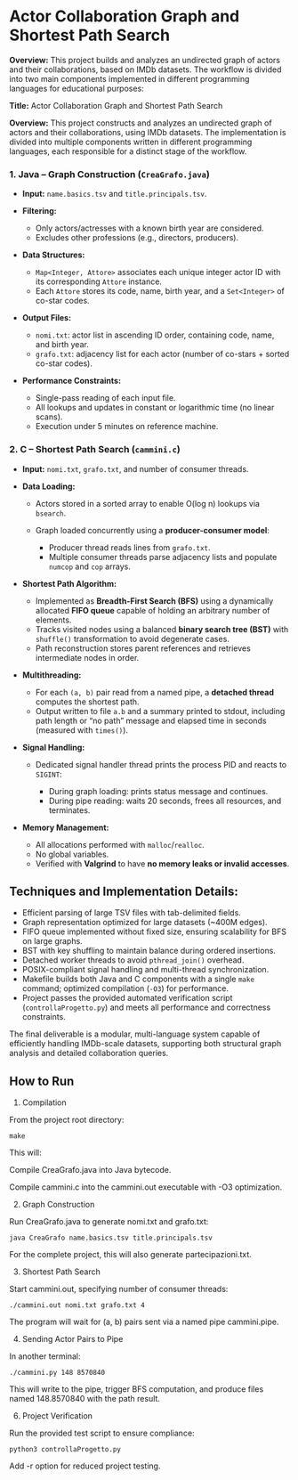 # Actor Collaboration Graph and Shortest Path Search

**Overview:**
This project builds and analyzes an undirected graph of actors and their collaborations, based on IMDb datasets. The workflow is divided into two main components implemented in different programming languages for educational purposes:

**Title:**
Actor Collaboration Graph and Shortest Path Search

**Overview:**
This project constructs and analyzes an undirected graph of actors and their collaborations, using IMDb datasets. The implementation is divided into multiple components written in different programming languages, each responsible for a distinct stage of the workflow.


### **1. Java – Graph Construction (`CreaGrafo.java`)**

* **Input:** `name.basics.tsv` and `title.principals.tsv`.
* **Filtering:**

  * Only actors/actresses with a known birth year are considered.
  * Excludes other professions (e.g., directors, producers).
* **Data Structures:**

  * `Map<Integer, Attore>` associates each unique integer actor ID with its corresponding `Attore` instance.
  * Each `Attore` stores its code, name, birth year, and a `Set<Integer>` of co-star codes.
* **Output Files:**

  * `nomi.txt`: actor list in ascending ID order, containing code, name, and birth year.
  * `grafo.txt`: adjacency list for each actor (number of co-stars + sorted co-star codes).
* **Performance Constraints:**

  * Single-pass reading of each input file.
  * All lookups and updates in constant or logarithmic time (no linear scans).
  * Execution under 5 minutes on reference machine.


### **2. C – Shortest Path Search (`cammini.c`)**

* **Input:** `nomi.txt`, `grafo.txt`, and number of consumer threads.
* **Data Loading:**

  * Actors stored in a sorted array to enable O(log n) lookups via `bsearch`.
  * Graph loaded concurrently using a **producer-consumer model**:

    * Producer thread reads lines from `grafo.txt`.
    * Multiple consumer threads parse adjacency lists and populate `numcop` and `cop` arrays.
* **Shortest Path Algorithm:**

  * Implemented as **Breadth-First Search (BFS)** using a dynamically allocated **FIFO queue** capable of holding an arbitrary number of elements.
  * Tracks visited nodes using a balanced **binary search tree (BST)** with `shuffle()` transformation to avoid degenerate cases.
  * Path reconstruction stores parent references and retrieves intermediate nodes in order.
* **Multithreading:**

  * For each `(a, b)` pair read from a named pipe, a **detached thread** computes the shortest path.
  * Output written to file `a.b` and a summary printed to stdout, including path length or “no path” message and elapsed time in seconds (measured with `times()`).
* **Signal Handling:**

  * Dedicated signal handler thread prints the process PID and reacts to `SIGINT`:

    * During graph loading: prints status message and continues.
    * During pipe reading: waits 20 seconds, frees all resources, and terminates.
* **Memory Management:**

  * All allocations performed with `malloc`/`realloc`.
  * No global variables.
  * Verified with **Valgrind** to have **no memory leaks or invalid accesses**.
  

## **Techniques and Implementation Details:**

* Efficient parsing of large TSV files with tab-delimited fields.
* Graph representation optimized for large datasets (\~400M edges).
* FIFO queue implemented without fixed size, ensuring scalability for BFS on large graphs.
* BST with key shuffling to maintain balance during ordered insertions.
* Detached worker threads to avoid `pthread_join()` overhead.
* POSIX-compliant signal handling and multi-thread synchronization.
* Makefile builds both Java and C components with a single `make` command; optimized compilation (`-O3`) for performance.
* Project passes the provided automated verification script (`controllaProgetto.py`) and meets all performance and correctness constraints.

The final deliverable is a modular, multi-language system capable of efficiently handling IMDb-scale datasets, supporting both structural graph analysis and detailed collaboration queries.


## **How to Run**
1. Compilation

  From the project root directory:

  ```make```


  This will:

  Compile CreaGrafo.java into Java bytecode.

  Compile cammini.c into the cammini.out executable with -O3 optimization.

2. Graph Construction

  Run CreaGrafo.java to generate nomi.txt and grafo.txt:

  ```java CreaGrafo name.basics.tsv title.principals.tsv```


  For the complete project, this will also generate partecipazioni.txt.

3. Shortest Path Search

  Start cammini.out, specifying number of consumer threads:

  ```./cammini.out nomi.txt grafo.txt 4```


  The program will wait for (a, b) pairs sent via a named pipe cammini.pipe.

4. Sending Actor Pairs to Pipe

  In another terminal:

  ```./cammini.py 148 8570840```


  This will write to the pipe, trigger BFS computation, and produce files named 148.8570840 with the path result.


6. Project Verification

  Run the provided test script to ensure compliance:

  ```python3 controllaProgetto.py```


  Add -r option for reduced project testing.
